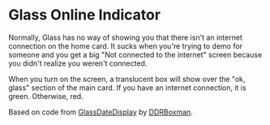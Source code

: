 Glass Online Indicator
====================

Normally, Glass has no way of showing you that there isn't an internet connection on the home card. It sucks when you're
trying to demo for someone and you get a big "Not connected to the internet" screen because you didn't realize you weren't
connected.

When you turn on the screen, a translucent box will show over the "ok, glass" section of the main card.
If you have an internet connection, it is green. Otherwise, red.

Based on code from [GlassDateDisplay](https://github.com/DDRBoxman/GlassDateDisplay) by [DDRBoxman](https://github.com/DDRBoxman).
